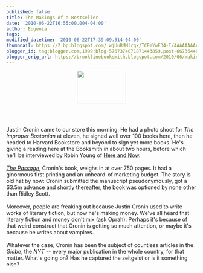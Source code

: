 ```yaml
---
published: false
title: The Makings of a Bestseller
date: '2010-06-22T16:55:00.004-04:00'
author: Eugenia
tags: 
modified_datetime: '2010-06-22T17:39:09.514-04:00'
thumbnail: https://2.bp.blogspot.com/_wjUuRMMlrgk/TCEmYwF34-I/AAAAAAAAAPg/VvAfCtguJmU/s72-c/BookGoldenDollarSign83041.jpg
blogger_id: tag:blogger.com,1999:blog-5767374071871443859.post-6673644837054661814
blogger_orig_url: https://brooklinebooksmith.blogspot.com/2010/06/makings-of-bestseller.html
---
```


<a onblur="try {parent.deselectBloggerImageGracefully();} catch(e) {}" href="https://2.bp.blogspot.com/_wjUuRMMlrgk/TCEmYwF34-I/AAAAAAAAAPg/VvAfCtguJmU/s1600/BookGoldenDollarSign83041.jpg"><img style="display:block; margin:0px auto 10px; text-align:center;cursor:pointer; cursor:hand;width: 130px; height: 86px;" src="https://2.bp.blogspot.com/_wjUuRMMlrgk/TCEmYwF34-I/AAAAAAAAAPg/VvAfCtguJmU/s200/BookGoldenDollarSign83041.jpg" border="0" alt="" id="BLOGGER_PHOTO_ID_5485708027782226914" /></a><br /><br /><br />Justin Cronin came to our store this morning. He had a photo shoot for <span style="font-style:italic;">The Improper Bostonian</span> at eleven, he signed well over 100 books here, then he headed to Harvard Bookstore and beyond to sign yet more books. He's giving a reading here at the Booksmith in about two hours, before which he'll be interviewed by Robin Young of <a href="https://www.hereandnow.org/">Here and Now</a>.<br /><br /><span style="font-style:italic;"><a href="https://www.brooklinebooksmith-shop.com/book/9780345504968">The Passage</a></span>, Cronin's book, weighs in at over 750 pages. It had a ginormous first printing and an unheard-of marketing budget. The story is old hat by now: Cronin submitted the manuscript pseudonymously, got a $3.5m advance and shortly thereafter, the book was optioned by none other than Ridley Scott.<br /><br />Moreover, people are freaking out because Justin Cronin used to write works of literary fiction, but now he's making money. We've all heard that literary fiction and money don't mix (ask Oprah). Perhaps it's because of that weird construct that Cronin is getting so much attention, or maybe it's because he writes about vampires.<br /><br />Whatever the case, Cronin has been the subject of countless articles in the <i>Globe</i>, the <i>NYT </i>-- every major publication in the whole country, for that matter. What's going on? Has he captured the zeitgeist or is it something else?